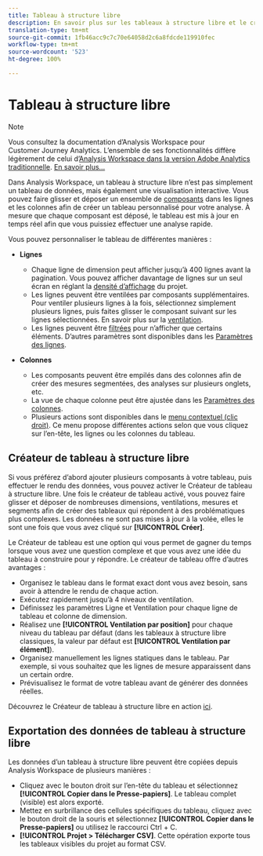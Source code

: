 ```yaml
---
title: Tableau à structure libre
description: En savoir plus sur les tableaux à structure libre et le créateur de tableaux à structure libre
translation-type: tm+mt
source-git-commit: 1fb46acc9c7c70e64058d2c6a8fdcde119910fec
workflow-type: tm+mt
source-wordcount: '523'
ht-degree: 100%

---
```



# Tableau à structure libre

>[!NOTE]
>
>Vous consultez la documentation d’Analysis Workspace pour Customer Journey Analytics. L’ensemble de ses fonctionnalités diffère légèrement de celui d’[Analysis Workspace dans la version Adobe Analytics traditionnelle](https://docs.adobe.com/content/help/fr-FR/analytics/analyze/analysis-workspace/home.html). [En savoir plus...](/help/getting-started/cja-aa.md)

Dans Analysis Workspace, un tableau à structure libre n’est pas simplement un tableau de données, mais également une visualisation interactive. Vous pouvez faire glisser et déposer un ensemble de [composants](/help/components/overview.md) dans les lignes et les colonnes afin de créer un tableau personnalisé pour votre analyse. À mesure que chaque composant est déposé, le tableau est mis à jour en temps réel afin que vous puissiez effectuer une analyse rapide.

Vous pouvez personnaliser le tableau de différentes manières :

* **Lignes**
   * Chaque ligne de dimension peut afficher jusqu’à 400 lignes avant la pagination. Vous pouvez afficher davantage de lignes sur un seul écran en réglant la [densité d’affichage](/help/analysis-workspace/build-workspace-project/view-density.md) du projet.
   * Les lignes peuvent être ventilées par composants supplémentaires. Pour ventiler plusieurs lignes à la fois, sélectionnez simplement plusieurs lignes, puis faites glisser le composant suivant sur les lignes sélectionnées. En savoir plus sur la [ventilation](/help/components/dimensions/t-breakdown-fa.md).
   * Les lignes peuvent être [filtrées](/help/analysis-workspace/build-workspace-project/pagination-filtering-sorting.md) pour n’afficher que certains éléments. D’autres paramètres sont disponibles dans les [Paramètres des lignes](/help/analysis-workspace/build-workspace-project/column-row-settings/table-settings.md).

* **Colonnes**
   * Les composants peuvent être empilés dans des colonnes afin de créer des mesures segmentées, des analyses sur plusieurs onglets, etc.
   * La vue de chaque colonne peut être ajustée dans les [Paramètres des colonnes](/help/analysis-workspace/build-workspace-project/column-row-settings/column-settings.md).
   * Plusieurs actions sont disponibles dans le [menu contextuel (clic droit)](https://docs.adobe.com/content/help/en/analytics-learn/tutorials/analysis-workspace/building-freeform-tables/using-the-right-click-menu.html). Ce menu propose différentes actions selon que vous cliquez sur l’en-tête, les lignes ou les colonnes du tableau.

## Créateur de tableau à structure libre

Si vous préférez d’abord ajouter plusieurs composants à votre tableau, puis effectuer le rendu des données, vous pouvez activer le Créateur de tableau à structure libre. Une fois le créateur de tableau activé, vous pouvez faire glisser et déposer de nombreuses dimensions, ventilations, mesures et segments afin de créer des tableaux qui répondent à des problématiques plus complexes. Les données ne sont pas mises à jour à la volée, elles le sont une fois que vous avez cliqué sur **[!UICONTROL Créer]**.

Le Créateur de tableau est une option qui vous permet de gagner du temps lorsque vous avez une question complexe et que vous avez une idée du tableau à construire pour y répondre. Le créateur de tableau offre d’autres avantages :

* Organisez le tableau dans le format exact dont vous avez besoin, sans avoir à attendre le rendu de chaque action.
* Exécutez rapidement jusqu’à 4 niveaux de ventilation.
* Définissez les paramètres Ligne et Ventilation pour chaque ligne de tableau et colonne de dimension.
* Réalisez une **[!UICONTROL Ventilation par position]** pour chaque niveau du tableau par défaut (dans les tableaux à structure libre classiques, la valeur par défaut est **[!UICONTROL Ventilation par élément]**).
* Organisez manuellement les lignes statiques dans le tableau. Par exemple, si vous souhaitez que les lignes de mesure apparaissent dans un certain ordre.
* Prévisualisez le format de votre tableau avant de générer des données réelles.

Découvrez le Créateur de tableau à structure libre en action [ici](https://youtu.be/GUMWiJAmMGI).

## Exportation des données de tableau à structure libre

Les données d’un tableau à structure libre peuvent être copiées depuis Analysis Workspace de plusieurs manières :

* Cliquez avec le bouton droit sur l’en-tête du tableau et sélectionnez **[!UICONTROL Copier dans le Presse-papiers]**. Le tableau complet (visible) est alors exporté.
* Mettez en surbrillance des cellules spécifiques du tableau, cliquez avec le bouton droit de la souris et sélectionnez **[!UICONTROL Copier dans le Presse-papiers]** ou utilisez le raccourci Ctrl + C.
* **[!UICONTROL Projet > Télécharger CSV]**. Cette opération exporte tous les tableaux visibles du projet au format CSV.
